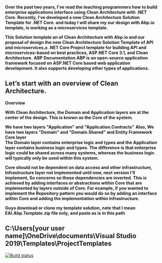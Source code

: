 **Over the past two years, I’ve read the teaching programmers how to build enterprise applications interface using Clean Architecture with .NET Core.  Recently, I’ve developed a new Clean Architecture Solution Template for .NET Core. and today I will share my our design with Abp.io template, is working as a microservices template.**

**This Solution template an of Clean Architecture with Abp.io and our proposal of design the new Clean Architecture Solution Template of API and microservices,a .NET Core Project template for building API and microservices-based on best practices, ASP.NET Core 3.1, and Clean Architecture.**
**ABP Documentation
ABP is an open-source application framework focused on ASP.NET Core based web application development. It also supports developing other types of applications.**


## Let’s start with an overview of Clean Architecture.

**Overview**


**With Clean Architecture, the Domain and Application layers are at the center of the design. This is known as the Core of the system.**

**We have two layers "Application" and "Application.Contracts"**
**Also, We have two layers "Domain" and "Domain.Shared" and Entity Framework Core layer    
The Domain layer contains enterprise logic and types and the Application layer contains business logic and types. The difference is that enterprise logic could be shared across many systems, whereas the business logic will typically only be used within this system.**

**Core should not be dependent on data access and other infrastructure, Infrastructure layer not implemented until now, next version I'll implement, So concerns so those dependencies are inverted. This is achieved by adding interfaces or abstractions within Core that are implemented by layers outside of Core. For example, if you wanted to implement the Repository pattern you would do so by adding an interface within Core and adding the implementation within Infrastructure.**


**Guys download or clone my template solution, note  that I mean EAI.Abp.Template.zip file only, and paste as is in this path** 
## C:\Users\[your user name]\OneDrive\documents\Visual Studio 2019\Templates\ProjectTemplates 


[![Build status](https://ci.appveyor.com/api/projects/status/tyenw4ffs00j4sav/branch/dev?svg=true)](https://ci.appveyor.com/project/mohsenTalal/security-openidconnect/branch/master)

